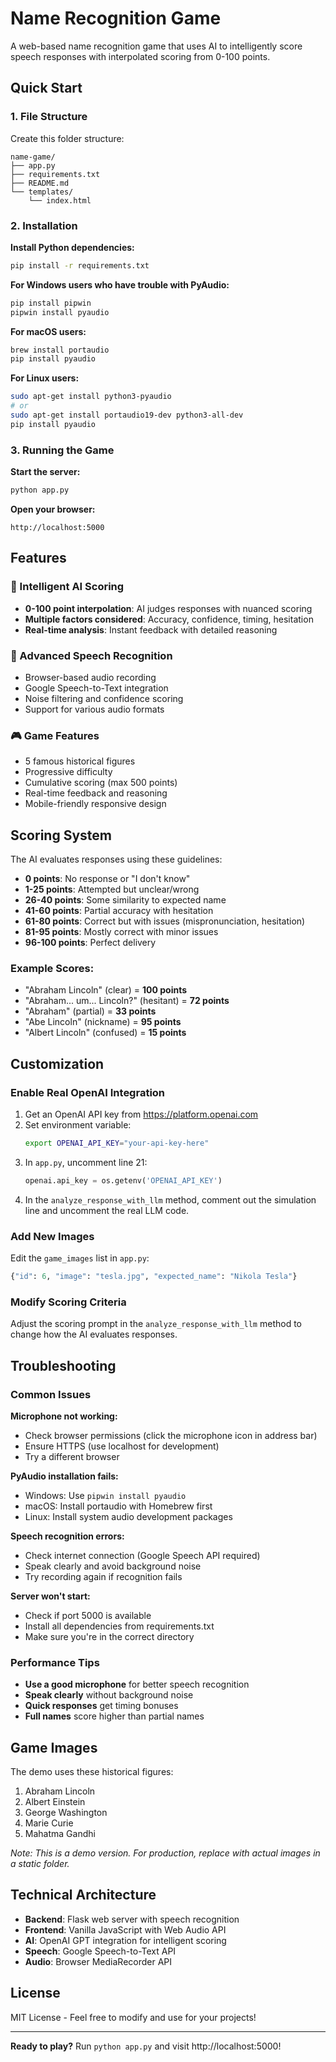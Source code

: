 # Name Recognition Game

A web-based name recognition game that uses AI to intelligently score speech responses with interpolated scoring from 0-100 points.

## Quick Start

### 1. File Structure
Create this folder structure:
```
name-game/
├── app.py
├── requirements.txt
├── README.md
└── templates/
    └── index.html
```

### 2. Installation

**Install Python dependencies:**
```bash
pip install -r requirements.txt
```

**For Windows users who have trouble with PyAudio:**
```bash
pip install pipwin
pipwin install pyaudio
```

**For macOS users:**
```bash
brew install portaudio
pip install pyaudio
```

**For Linux users:**
```bash
sudo apt-get install python3-pyaudio
# or
sudo apt-get install portaudio19-dev python3-all-dev
pip install pyaudio
```

### 3. Running the Game

**Start the server:**
```bash
python app.py
```

**Open your browser:**
```
http://localhost:5000
```

## Features

### 🎯 Intelligent AI Scoring
- **0-100 point interpolation**: AI judges responses with nuanced scoring
- **Multiple factors considered**: Accuracy, confidence, timing, hesitation
- **Real-time analysis**: Instant feedback with detailed reasoning

### 🎤 Advanced Speech Recognition
- Browser-based audio recording
- Google Speech-to-Text integration
- Noise filtering and confidence scoring
- Support for various audio formats

### 🎮 Game Features
- 5 famous historical figures
- Progressive difficulty
- Cumulative scoring (max 500 points)
- Real-time feedback and reasoning
- Mobile-friendly responsive design

## Scoring System

The AI evaluates responses using these guidelines:

- **0 points**: No response or "I don't know"
- **1-25 points**: Attempted but unclear/wrong
- **26-40 points**: Some similarity to expected name
- **41-60 points**: Partial accuracy with hesitation
- **61-80 points**: Correct but with issues (mispronunciation, hesitation)
- **81-95 points**: Mostly correct with minor issues
- **96-100 points**: Perfect delivery

### Example Scores:
- "Abraham Lincoln" (clear) = **100 points**
- "Abraham... um... Lincoln?" (hesitant) = **72 points**
- "Abraham" (partial) = **33 points**
- "Abe Lincoln" (nickname) = **95 points**
- "Albert Lincoln" (confused) = **15 points**

## Customization

### Enable Real OpenAI Integration
1. Get an OpenAI API key from https://platform.openai.com
2. Set environment variable:
   ```bash
   export OPENAI_API_KEY="your-api-key-here"
   ```
3. In `app.py`, uncomment line 21:
   ```python
   openai.api_key = os.getenv('OPENAI_API_KEY')
   ```
4. In the `analyze_response_with_llm` method, comment out the simulation line and uncomment the real LLM code.

### Add New Images
Edit the `game_images` list in `app.py`:
```python
{"id": 6, "image": "tesla.jpg", "expected_name": "Nikola Tesla"}
```

### Modify Scoring Criteria
Adjust the scoring prompt in the `analyze_response_with_llm` method to change how the AI evaluates responses.

## Troubleshooting

### Common Issues

**Microphone not working:**
- Check browser permissions (click the microphone icon in address bar)
- Ensure HTTPS (use localhost for development)
- Try a different browser

**PyAudio installation fails:**
- Windows: Use `pipwin install pyaudio`
- macOS: Install portaudio with Homebrew first
- Linux: Install system audio development packages

**Speech recognition errors:**
- Check internet connection (Google Speech API required)
- Speak clearly and avoid background noise
- Try recording again if recognition fails

**Server won't start:**
- Check if port 5000 is available
- Install all dependencies from requirements.txt
- Make sure you're in the correct directory

### Performance Tips

- **Use a good microphone** for better speech recognition
- **Speak clearly** without background noise
- **Quick responses** get timing bonuses
- **Full names** score higher than partial names

## Game Images

The demo uses these historical figures:
1. Abraham Lincoln
2. Albert Einstein  
3. George Washington
4. Marie Curie
5. Mahatma Gandhi

*Note: This is a demo version. For production, replace with actual images in a static folder.*

## Technical Architecture

- **Backend**: Flask web server with speech recognition
- **Frontend**: Vanilla JavaScript with Web Audio API
- **AI**: OpenAI GPT integration for intelligent scoring
- **Speech**: Google Speech-to-Text API
- **Audio**: Browser MediaRecorder API

## License

MIT License - Feel free to modify and use for your projects!

---

**Ready to play?** Run `python app.py` and visit http://localhost:5000!